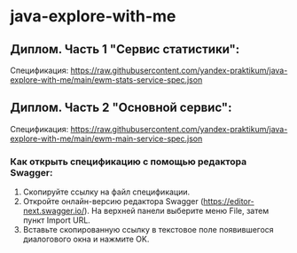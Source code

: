 # java-explore-with-me

## Диплом. Часть 1 "Сервис статистики":

Спецификация: https://raw.githubusercontent.com/yandex-praktikum/java-explore-with-me/main/ewm-stats-service-spec.json 

## Диплом. Часть 2 "Основной сервис":

Спецификация: https://raw.githubusercontent.com/yandex-praktikum/java-explore-with-me/main/ewm-main-service-spec.json


### Как открыть спецификацию с помощью редактора Swagger:
1. Скопируйте ссылку на файл спецификации.
2. Откройте онлайн-версию редактора Swagger (https://editor-next.swagger.io/). На верхней панели выберите меню File, затем пункт Import URL.
3. Вставьте скопированную ссылку в текстовое поле появившегося диалогового окна и нажмите OK.
